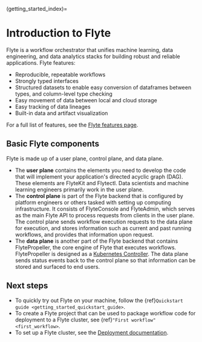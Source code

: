 (getting_started_index)=

# Introduction to Flyte

Flyte is a workflow orchestrator that unifies machine learning, data engineering, and data analytics stacks for building robust and reliable applications. Flyte features:
* Reproducible, repeatable workflows
* Strongly typed interfaces
* Structured datasets to enable easy conversion of dataframes between types, and column-level type checking
* Easy movement of data between local and cloud storage
* Easy tracking of data lineages
* Built-in data and artifact visualization

For a full list of features, see the [Flyte features page](https://flyte.org/features).

## Basic Flyte components

Flyte is made up of a user plane, control plane, and data plane.
* The **user plane** contains the elements you need to develop the code that will implement your application's directed acyclic graph (DAG). These elements are FlyteKit and Flytectl. Data scientists and machine learning engineers primarily work in the user plane.
* The **control plane** is part of the Flyte backend that is configured by platform engineers or others tasked with setting up computing infrastructure. It consists of FlyteConsole and FlyteAdmin, which serves as the main Flyte API to process requests from clients in the user plane. The control plane sends workflow execution requests to the data plane for execution, and stores information such as current and past running workflows, and provides that information upon request.
* The **data plane** is another part of the Flyte backend that contains FlytePropeller, the core engine of Flyte that executes workflows. FlytePropeller is designed as a [Kubernetes Controller](https://kubernetes.io/docs/concepts/architecture/controller/). The data plane sends status events back to the control plane so that information can be stored and surfaced to end users.

## Next steps

* To quickly try out Flyte on your machine, follow the {ref}`Quickstart guide <getting_started_quickstart_guide>`.
* To create a Flyte project that can be used to package workflow code for deployment to a Flyte cluster, see {ref}`"First workflow" <first_workflow>`.
* To set up a Flyte cluster, see the [Deployment documentation](https://docs.flyte.org/en/latest/deployment/index.html).

